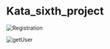 # Kata_sixth_project

![Registration](https://github.com/pogorus/Kata_sixth_project/assets/78816178/1c42f808-bdd4-4fc1-8f5a-2092190350f6)

![getUser](https://github.com/pogorus/Kata_sixth_project/assets/78816178/2b69c1f6-aaca-43e3-bc11-90b513e07770)

